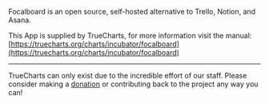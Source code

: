 Focalboard is an open source, self-hosted alternative to Trello, Notion, and Asana.

This App is supplied by TrueCharts, for more information visit the manual: [https://truecharts.org/charts/incubator/focalboard](https://truecharts.org/charts/incubator/focalboard)

---

TrueCharts can only exist due to the incredible effort of our staff.
Please consider making a [donation](https://truecharts.org/sponsor) or contributing back to the project any way you can!
